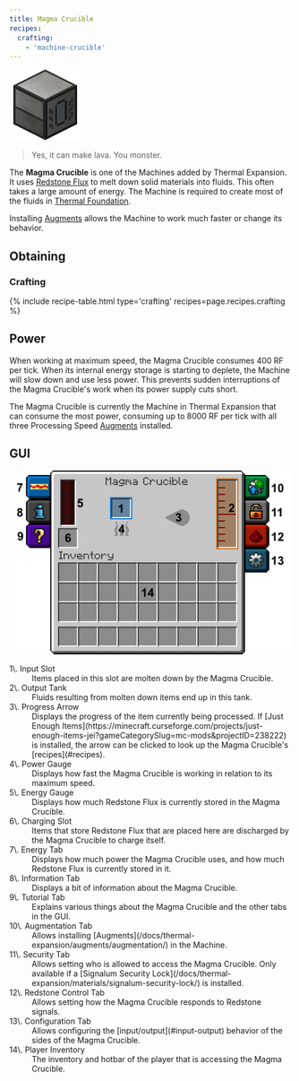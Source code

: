 ```yaml
--- 
title: Magma Crucible 
recipes: 
  crafting: 
    - 'machine-crucible'
--- 
```


![Magma Crucible](/assets/images/thermal-expansion/magma-crucible.png)

> Yes, it can make lava. You monster.

The **Magma Crucible** is one of the Machines added by Thermal Expansion. It uses [Redstone Flux](/docs/redstone-flux/) to melt down solid materials into fluids. This often takes a large amount of energy. The Machine is required to create most of the fluids in [Thermal Foundation](/docs/thermal-foundation/).

Installing [Augments](/docs/thermal-expansion/tiers-and-augments/augments/) allows the Machine to work much faster or change its behavior.

Obtaining
---------

### Crafting
{% include recipe-table.html type='crafting' recipes=page.recipes.crafting %}

## Power

When working at maximum speed, the Magma Crucible consumes 400 RF per tick. When its internal energy storage is starting to deplete, the Machine will slow down and use less power. This prevents sudden interruptions of the Magma Crucible's work when its power supply cuts short.

The Magma Crucible is currently the Machine in Thermal Expansion that can consume the most power, consuming up to 8000 RF per tick with all three Processing Speed [Augments](/docs/thermal-expansion/augments/augmentation/) installed.

## GUI

![Magma Crucible GUI](/assets/images/thermal-expansion/magma-crucible-gui.png)

<dl class="uk-description-list-line">

<dt>1\. Input Slot</dt>

<dd>Items placed in this slot are molten down by the Magma Crucible.</dd>

<dt>2\. Output Tank</dt>

<dd>Fluids resulting from molten down items end up in this tank.</dd>

<dt>3\. Progress Arrow</dt>

<dd>Displays the progress of the item currently being processed. If [Just Enough Items](https://minecraft.curseforge.com/projects/just-enough-items-jei?gameCategorySlug=mc-mods&projectID=238222) is installed, the arrow can be clicked to look up the Magma Crucible's [recipes](#recipes).</dd>

<dt>4\. Power Gauge</dt>

<dd>Displays how fast the Magma Crucible is working in relation to its maximum speed.</dd>

<dt>5\. Energy Gauge</dt>

<dd>Displays how much Redstone Flux is currently stored in the Magma Crucible.</dd>

<dt>6\. Charging Slot</dt>

<dd>Items that store Redstone Flux that are placed here are discharged by the Magma Crucible to charge itself.</dd>

<dt>7\. Energy Tab</dt>

<dd>Displays how much power the Magma Crucible uses, and how much Redstone Flux is currently stored in it.</dd>

<dt>8\. Information Tab</dt>

<dd>Displays a bit of information about the Magma Crucible.</dd>

<dt>9\. Tutorial Tab</dt>

<dd>Explains various things about the Magma Crucible and the other tabs in the GUI.</dd>

<dt>10\. Augmentation Tab</dt>

<dd>Allows installing [Augments](/docs/thermal-expansion/augments/augmentation/) in the Machine.</dd>

<dt>11\. Security Tab</dt>

<dd>Allows setting who is allowed to access the Magma Crucible. Only available if a [Signalum Security Lock](/docs/thermal-expansion/materials/signalum-security-lock/) is installed.</dd>

<dt>12\. Redstone Control Tab</dt>

<dd>Allows setting how the Magma Crucible responds to Redstone signals.</dd>

<dt>13\. Configuration Tab</dt>

<dd>Allows configuring the [input/output](#input-output) behavior of the sides of the Magma Crucible.</dd>

<dt>14\. Player Inventory</dt>

<dd>The inventory and hotbar of the player that is accessing the Magma Crucible.</dd>

</dl>